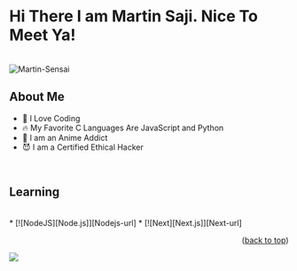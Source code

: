 <h1>Hi There I am Martin Saji. Nice To Meet Ya!</h2>
<br>
<img src="https://c.tenor.com/7GgfegR83eIAAAAC/ichigo-kurosaki-final-getsuga-tenshou.gif" alt="Martin-Sensai">
<br>
<h2>About Me</h2>
  <ul>
<li>🥳 I Love Coding</li>
<li>🔥 My Favorite C Languages Are JavaScript and Python</li>
<li>🥶 I am an Anime Addict </li>
<li>😈 I am a Certified Ethical Hacker</li>
    </ul>
<br>
    
<h2> Learning </h2>
<br>
* [![NodeJS][Node.js]][Nodejs-url]
* [![Next][Next.js]][Next-url]

<p align="right">(<a href="#top">back to top</a>)</p>








    
<a href="https://wa.me/918606088752"><img src="https://img.shields.io/badge/Contact Hackerz-Lab-25D366?style=for-the-badge&logo=whatsapp&logoColor=white" />

